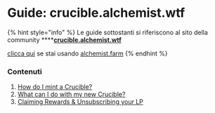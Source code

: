 # Guide: crucible.alchemist.wtf

{% hint style="info" %}
Le guide sottostanti si riferiscono al sito della community ****[**crucible.alchemist.wtf**](https://crucible.alchemist.wtf/)

 [c](https://app.gitbook.com/@alchemist-docs/s/mist/~/drafts/-M_vxNUgsa4MLY1753YJ/v/italian/crucible/guides-alchemist.farm)[licca qui](https://app.gitbook.com/@alchemist-docs/s/mist/~/drafts/-M_vxNUgsa4MLY1753YJ/v/italian/crucible/guides-alchemist.farm) se stai usando [alchemist.farm](https://alchemist.farm/)
{% endhint %}

### Cont**enuti**

1. [How do I mint a Crucible?](how-do-i-mint-a-crucible.md)
2. [What can I do with my new Crucible?](what-can-i-do-with-my-new-crucible.md)
3. [Claiming Rewards & Unsubscribing your LP](claiming-rewards-and-unsubscribing-your-lp.md)

